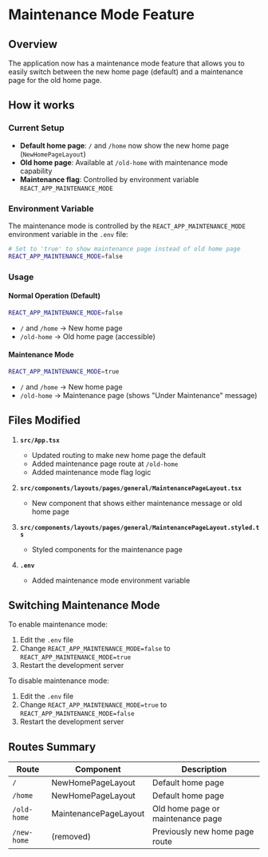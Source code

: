# Maintenance Mode Feature

## Overview
The application now has a maintenance mode feature that allows you to easily switch between the new home page (default) and a maintenance page for the old home page.

## How it works

### Current Setup
- **Default home page**: `/` and `/home` now show the new home page (`NewHomePageLayout`)
- **Old home page**: Available at `/old-home` with maintenance mode capability
- **Maintenance flag**: Controlled by environment variable `REACT_APP_MAINTENANCE_MODE`

### Environment Variable
The maintenance mode is controlled by the `REACT_APP_MAINTENANCE_MODE` environment variable in the `.env` file:

```bash
# Set to 'true' to show maintenance page instead of old home page
REACT_APP_MAINTENANCE_MODE=false
```

### Usage

#### Normal Operation (Default)
```bash
REACT_APP_MAINTENANCE_MODE=false
```
- `/` and `/home` → New home page
- `/old-home` → Old home page (accessible)

#### Maintenance Mode
```bash
REACT_APP_MAINTENANCE_MODE=true
```
- `/` and `/home` → New home page
- `/old-home` → Maintenance page (shows "Under Maintenance" message)

## Files Modified

1. **`src/App.tsx`**
   - Updated routing to make new home page the default
   - Added maintenance page route at `/old-home`
   - Added maintenance mode flag logic

2. **`src/components/layouts/pages/general/MaintenancePageLayout.tsx`**
   - New component that shows either maintenance message or old home page

3. **`src/components/layouts/pages/general/MaintenancePageLayout.styled.ts`**
   - Styled components for the maintenance page

4. **`.env`**
   - Added maintenance mode environment variable

## Switching Maintenance Mode

To enable maintenance mode:
1. Edit the `.env` file
2. Change `REACT_APP_MAINTENANCE_MODE=false` to `REACT_APP_MAINTENANCE_MODE=true`
3. Restart the development server

To disable maintenance mode:
1. Edit the `.env` file
2. Change `REACT_APP_MAINTENANCE_MODE=true` to `REACT_APP_MAINTENANCE_MODE=false`
3. Restart the development server

## Routes Summary

| Route | Component | Description |
|-------|-----------|-------------|
| `/` | NewHomePageLayout | Default home page |
| `/home` | NewHomePageLayout | Default home page |
| `/old-home` | MaintenancePageLayout | Old home page or maintenance page |
| `/new-home` | (removed) | Previously new home page route |